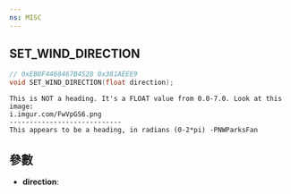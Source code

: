 ```yaml
---
ns: MISC
---
```

## SET_WIND_DIRECTION

```c
// 0xEB0F4468467B4528 0x381AEEE9
void SET_WIND_DIRECTION(float direction);
```

```
This is NOT a heading. It's a FLOAT value from 0.0-7.0. Look at this image:  
i.imgur.com/FwVpGS6.png  
----------------------------  
This appears to be a heading, in radians (0-2*pi) -PNWParksFan  
```

## 參數
* **direction**: 

